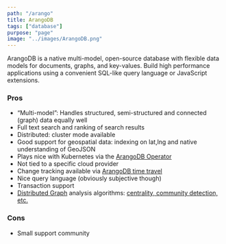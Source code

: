 ```yaml
---
path: "/arango"
title: ArangoDB
tags: ["database"]
purpose: "page"
image: "../images/ArangoDB.png"
---
```


ArangoDB is a native multi-model, open-source database with flexible data models for documents, graphs, and key-values. Build high performance applications using a convenient SQL-like query language or JavaScript extensions.

<div class="product">

### Pros

- “Multi-model”: Handles structured, semi-structured and connected (graph) data equally well
- Full text search and ranking of search results
- Distributed: cluster mode available
- Good support for geospatial data: indexing on lat,lng and native understanding of GeoJSON
- Plays nice with Kubernetes via the [ArangoDB Operator](https://github.com/arangodb/kube-arangodb)
- Not tied to a specific cloud provider
- Change tracking available via [ArangoDB time travel](https://github.com/Bonsaya/arangodb-timetravel)
- Nice query language (obviously subjective though)
- Transaction support
- [Distributed Graph](https://www.arangodb.com/docs/devel/graphs-pregel.html) analysis algorithms: [centrality, community detection, etc.](https://www.arangodb.com/docs/devel/graphs-pregel.html#available-algorithms)

### Cons
- Small support community

<div>
